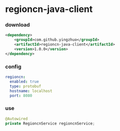 # regioncn-java-client

### download

```xml
<dependency>
    <groupId>com.github.yingzhuo</groupId>
    <artifactId>regioncn-java-client</artifactId>
    <version>1.0.0</version>
</dependency>
```

### config

```yaml
regioncn:
  enabled: true
  type: protobuf
  hostname: localhost
  port: 8080
```

### use

```java
@Autowired
private RegioncnService regioncnService;
```
